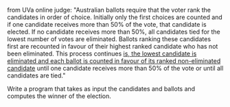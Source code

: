 from UVa online judge:
"Australian ballots require that the voter rank the candidates in order of choice. Initially only the first choices are counted and if one candidate receives more than 50% of the vote, that candidate is elected. If no candidate receives more than 50%, all candidates tied for the lowest number of votes are eliminated. Ballots ranking these candidates first are recounted in favour of their highest ranked candidate who has not been eliminated. This process continues [is, the lowest candidate is eliminated and each ballot is counted in favour of its ranked non-eliminated candidate](that.md) until one candidate receives more than 50% of the vote or until all candidates are tied."

Write a program that takes as input the candidates and ballots and computes the winner of the election.